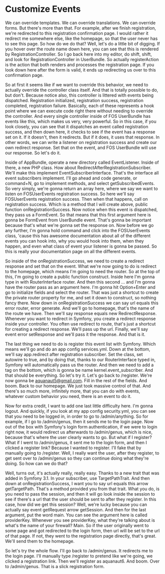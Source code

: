 # Customize Events

We can override templates. We can override translations. We can override forms. But there's more than that. For example, after we finish registration, we're redirected to this registration confirmation page. I would rather it redirect me somewhere else, like the homepage, so that the user never has to see this page. So how do we do that? Well, let's do a little bit of digging. If you hover over the route name down here, you can see that this is rendered by RegistrationController. So I go back here into my editor, do shift, shift, and look for RegistrationController in UserBundle. So actually registerAction is the action that both renders and processes the registration page. If you look down here after the form is valid, it ends up redirecting us over to this confirmation page.

So at first it seems like if we want to override this behavior, we need to actually override the controller class itself. And that is totally possible to do, but don't. Because notice also, this controller is littered with events being dispatched. Registration initialized, registration success, registration completed, registration failure. Basically, each of these represents a hook point where we can execute code right there without needing to override the controller. And every single controller inside of FOS UserBundle has events like this, which makes us very, very powerful. So in this case, if you look closely, you can see that it dispatches an event called registration success, and then down here, it checks to see if the event has a response set on it. If it doesn't, then it redirects. But if it does, it uses that response. In other words, we can write a listener on registration success and create our own redirect response. Set that on the event, and FOS UserBundle will use our response. So let's do it.

Inside of AppBundle, operate a new directory called EventListener. Inside of there, a new PHP class. How about RedirectAfterRegistrationSubscriber. We'll make this implement EventSubscriberInterface. That's the interface all event subscribers implement. I'll go ahead and code generate, or command+N, go to implement methods, and select getSubscribedEvents. So very simply, we're gonna return an array here, where we say we want to listen on FOSUserEvents registration success. So here we'll say FOSUserEvents registration success. Then when that happens, call on registration success. Which is a method that I will create above, public function onRegistrationSuccess. Now notice when this event is dispatched, they pass us a FormEvent. So that means that this first argument here is gonna be FormEvent from UserBundle event. That's gonna be important because that's what we're gonna set the response on. Now before we go any further, I'm gonna hold command and click into the FOSUserEvents class, 'cause this has awesome documentation about all of the different events you can hook into, why you would hook into them, when they happen, and even what class of event your listener is gonna be passed. So this is really your documentation page on all the different events.

So inside of the onRegistrationSuccess, we need to create a redirect response and set that on the event. What we're now going to do is redirect to the homepage, which means I'm going to need the router. So at the top of this, I'm going to create a public function construct. Inside here I'm gonna type in with RouterInterface router. And then this second ... and I'm gonna have the router pass as an argument here. I'm gonna hit Option+Enter and go to initialize fields and select the router. That was just a shortcut to create the private router property for me, and set it down to construct, so nothing fancy there. Now down in onRegistrationSuccess we can say url equals this error router, error generate. And we'll go to homepage, that's the name of the route we have. Then we'll say response equals new RedirectResponse. Whenever you want to redirect in Symfony, you create a redirect response inside your controller. You often use redirect to route, that's just a shortcut for creating a redirect response. We'll pass up the url. Finally, we'll say event error setResponse and we'll pass it the response. And that is it.

The last thing we need to do is register this event list with Symfony. Which means we'll go and do an app config services.yml. Down at the bottom, we'll say app.redirect after registration subscriber. Set the class, set autowire to true, and by doing that, thanks to our RouterInterface typed in, Symfony will automatically pass us the router. And then we need to add a tag on the bottom, which is gonna be name kernel.event_subscriber. And that should be everything. So let's try it. Let's go back to /register. We're now gonna be aquanaut5@gmail.com. Fill in the rest of the fields. And boom. Back to our homepage. We just took massive control of that. And there's so much more, infinitely more, that you can do with events, whatever custom behavior you need, there is an event to do it.

Now for extra credit, I want to add one last little difficulty here. I'm gonna logout. And quickly, if you look at my app config security.yml, you can see that you need to be logged in, in order to go to /admin/anything. So for example, if I go to /admin/genus, then it sends me to the login page. Now out of the box with Symfony's login form authentication, if we were to login right now, it would redirect us afterwards to /admin/genus, which is nice, because that's where the user clearly wants to go. But what if I register? What if I went to /admin/genus, it sent me to the login form, and then I clicked a register link? Because I wanted to register. I'll fake that by manually going to /register. Well, I really want the user, after they register, to get sent over to /admin/genus so they can continue doing what they're doing. So how can we do that?

Well, turns out, it's actually really, really easy. Thanks to a new trait that was added in Symfony 3.1. In your subscriber, use TargetPathTrait. And then down at onRegistrationSuccess, I want you to say url equals this arrow getTargetPath. That's a method provided you from that trait. What you do, is you need to pass the session, and then it will go look inside the session to see if there's a url that the user should be sent to after they register. In this case, how did we get this session? Well, we're lucky because you can actually say event getRequest arrow getSession. And then for the last argument, put the word main. You can see the argument here is called providerKey. Whenever you see providerKey, what they're talking about is what's the name of your firewall? Main. So if the user originally went to some page and got redirected to the login form, then url will be set to the url of that page. If not, they went to the registration page directly, that's great. We'll send them to the homepage.

So let's try the whole flow. I'll go back to /admin/genus. It redirects me to the login page. I'll manually type /register to pretend like we're going, we clicked a registration link. Then we'll register as aquanaut6. And boom. Over to /admin/genus. That is a slick registration form.
